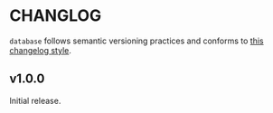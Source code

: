 # CHANGLOG

`database` follows semantic versioning practices and conforms to [this changelog style](http://keepachangelog.com/en/0.3.0/).

## v1.0.0
Initial release.
